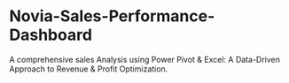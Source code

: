 # Novia-Sales-Performance-Dashboard
A comprehensive sales Analysis using  Power Pivot &amp; Excel: A Data-Driven Approach to Revenue &amp; Profit Optimization.
